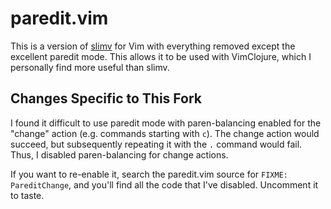 # paredit.vim

This is a version of [slimv][1] for Vim with everything removed except
the excellent paredit mode.  This allows it to be used with VimClojure,
which I personally find more useful than slimv.

  [1]: https://github.com/ibdknox/cljs-watch

## Changes Specific to This Fork

I found it difficult to use paredit mode with paren-balancing enabled for
the "change" action (e.g. commands starting with `c`).  The change action
would succeed, but subsequently repeating it with the `.` command would fail.
Thus, I disabled paren-balancing for change actions.

If you want to re-enable it, search the paredit.vim source for `FIXME: PareditChange`,
and you'll find all the code that I've disabled.  Uncomment it to taste.
